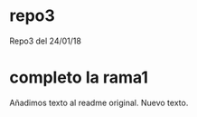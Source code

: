 # repo3
Repo3 del 24/01/18

completo la rama1
=======
Añadimos texto al readme original.
Nuevo texto.

